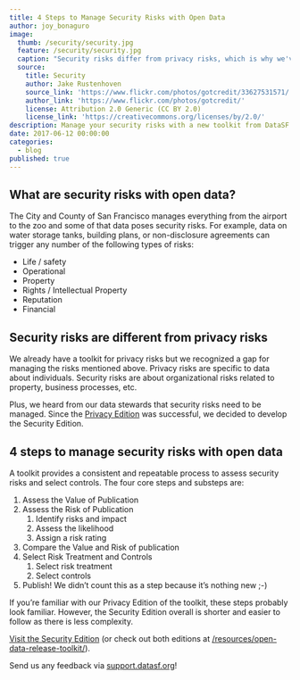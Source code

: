 ```yaml
---
title: 4 Steps to Manage Security Risks with Open Data
author: joy_bonaguro
image:
  thumb: /security/security.jpg
  feature: /security/security.jpg
  caption: "Security risks differ from privacy risks, which is why we've released another edition of the open data release toolkit"
  source:
    title: Security
    author: Jake Rustenhoven
    source_link: 'https://www.flickr.com/photos/gotcredit/33627531571/'
    author_link: 'https://www.flickr.com/photos/gotcredit/'
    license: Attribution 2.0 Generic (CC BY 2.0)
    license_link: 'https://creativecommons.org/licenses/by/2.0/'
description: Manage your security risks with a new toolkit from DataSF
date: 2017-06-12 00:00:00
categories:
  - blog
published: true
---
```



## What are security risks with open data?

The City and County of San Francisco manages everything from the airport to the zoo and some of that data poses security risks. For example, data on water storage tanks, building plans, or non-disclosure agreements can trigger any number of the following types of risks:&nbsp;

* Life / safety
* Operational
* Property
* Rights / Intellectual Property
* Reputation
* Financial

## Security risks are different from privacy risks

We already have a toolkit for privacy risks but we recognized a gap for managing the risks mentioned above. Privacy risks are specific to data about individuals. Security risks are about organizational risks related to property, business processes, etc.

Plus, we heard from our data stewards that security risks need to be managed. Since the [Privacy Edition](https://datasf.org/blog/4-steps-to-manage-privacy-and-de-identification-for-your-open-data-program/) was successful, we decided to develop the Security Edition.

## 4 steps to manage security risks with open data

A toolkit provides a consistent and repeatable process to assess security risks and select controls. The four core steps and substeps are:

1. Assess the Value of Publication
2. Assess the Risk of Publication
   1. Identify risks and impact
   2. Assess the likelihood
   3. Assign a risk rating
3. Compare the Value and Risk of publication
4. Select Risk Treatment and Controls
   1. Select risk treatment
   2. Select controls
5. Publish! We didn’t count this as a step because it’s nothing new ;-)

If you’re familiar with our Privacy Edition of the toolkit, these steps probably look familiar. However, the Security Edition overall is shorter and easier to follow as there is less complexity.

[Visit the Security Edition](https://docs.google.com/document/d/1hb85N5G4RXF2_p6HOGIzhji2S4X7Ak8zdIdIM_8k5EA/edit)&nbsp;(or check out both editions at [/resources/open-data-release-toolkit/](/resources/open-data-release-toolkit/)).

Send us any feedback via [support.datasf.org](support.datasf.org)!
